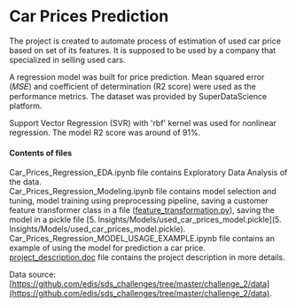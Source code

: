 # Car Prices Prediction

The project is created to automate process of estimation of used car price based on set of its features.  It is supposed to be used by a company that specialized in selling used cars.  

A regression model was built for price prediction. Mean squared error (𝑀𝑆𝐸) and coefficient of determination (R2 score) were used as the performance metrics. The dataset was provided by SuperDataScience platform.  

Support Vector Regression (SVR) with 'rbf' kernel was used for nonlinear regression. The model R2 score was around of 91%.  

#### Contents of files

Car_Prices_Regression_EDA.ipynb file contains Exploratory Data Analysis of the data.  
Car_Prices_Regression_Modeling.ipynb file contains model selection and tuning, model training using preprocessing pipeline, saving a customer feature transformer class in a file ([feature_transformation.py](feature_transformation.py)), saving the model in a pickle file [5. Insights/Models/used_car_prices_model.pickle](5. Insights/Models/used_car_prices_model.pickle).  
Car_Prices_Regression_MODEL_USAGE_EXAMPLE.ipynb file contains an example of using the model for prediction a car price.  
[project_description.doc](project_description.doc) file contains the project description in more details.



Data source: [https://github.com/edis/sds_challenges/tree/master/challenge_2/data](https://github.com/edis/sds_challenges/tree/master/challenge_2/data).



